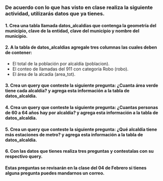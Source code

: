 ###  De acuerdo con lo que has visto en clase realiza la siguiente actividad, utilizarás datos que ya tienes.

#### 1. Crea una tabla llamada datos_alcaldias que contenga la geometría del municipio, clave de la entidad, clave del municipio y nombre del municipio.


#### 2. A la tabla de datos_alcaldias agregale tres columnas las cuales deben de contener:
* El total de la población por alcaldía (poblacion).
* El conteo de llamadas del 911 con categoría Robo (robo).
* El área de la alcadía (area_tot).


#### 3. Crea un query que conteste la siguiente pregunta: ¿Cuanta área verde tiene cada alcaldía? y agrega esta información a la tabla de datos_alcaldía.


#### 4. Crea un query que conteste la siguiente pregunta: ¿Cuantas personas de 60 a 64 años hay por alcaldía? y agrega esta información a la tabla de datos_alcaldía.



#### 5. Crea un query que conteste la siguiente pregunta: ¿Qué alcaldía tiene más estaciones de metro? y agrega esta información a la tabla de datos_alcaldía.



#### 6. Con las datos que tienes realiza tres preguntas y contestalas con su respectivo query.


#### Estas preguntas se revisarán en la clase del 04 de Febrero si tienes alguna pregunta puedes mandarnos un correo.
